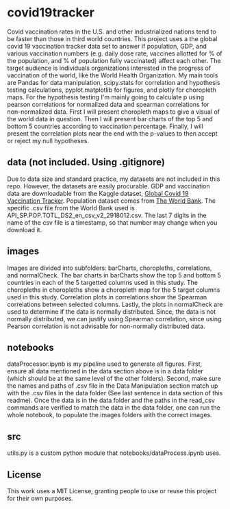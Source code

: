 # covid19tracker

Covid vaccination rates in the U.S. and other industrialized nations tend to be faster than those in third world countries. This project uses a the global covid 19 vaccination tracker data set to answer if population, GDP, and various vaccination numbers (e.g. daily dose rate, vaccines allotted for % of the population, and % of population fully vaccinated) affect each other. The target audience is individuals organizations interested in the progress of vaccination of the world, like the World Health Organization. My main tools are Pandas for data manipulation, scipy.stats for correlation and hypothesis testing calculations, pyplot.matplotlib for figures, and plotly for choropleth maps. For the hypothesis testing I'm mainly going to calculate p using pearson correlations for normalized data and spearman correlations for non-normalized data. First I will present choropleth maps to give a visual of the world data in question. Then I will present bar charts of the top 5 and bottom 5 countries according to vaccination percentage. Finally, I will present the correlation plots near the end with the p-values to then accept or reject my null hypotheses.

## data (not included. Using .gitignore)

Due to data size and standard practice, my datasets are not included in this repo. However, the datasets are easily procurable. GDP and vaccination data are downloadable from the Kaggle dataset, [Global Covid 19 Vaccination Tracker](https://www.kaggle.com/kamal007/global-covid19-vaccination-tracker). Population dataset comes from [The World Bank](https://data.worldbank.org/indicator/SP.POP.TOTL). The specific .csv file from the World Bank used is API_SP.POP.TOTL_DS2_en_csv_v2_2918012.csv. The last 7 digits in the name of the csv file is a timestamp, so that number may change when you download it.

## images

Images are divided into subfolders: barCharts, choropleths, correlations, and normalCheck. The bar charts in barCharts show the top 5 and bottom 5 countries in each of the 5 targetted columns used in this study. The choropleths in choropleths show a choropleth map for the 5 target columns used in this study. Correlation plots in correlations show the Spearman correlations between selected columns. Lastly, the plots in normalCheck are used to determine if the data is normally distributed. Since, the data is not normally distributed, we can justify using Spearman correlation, since using Pearson correlation is not advisable for non-normally distributed data.

## notebooks

dataProcessor.ipynb is my pipeline used to generate all figures. First, ensure all data mentioned in the data section above is in a data folder (which should be at the same level of the other folders). Second, make sure the names and paths of .csv file in the Data Manipulation section match up with the .csv files in the data folder (See last sentence in data section of this readme). Once the data is in the data folder and the paths in the read_csv commands are verified to match the data in the data folder, one can run the whole notebook, to populate the images folders with the correct images.

## src

utils.py is a custom python module that notebooks/dataProcess.ipynb uses.

## License

This work uses a MIT License, granting people to use or reuse this project for their own purposes.
